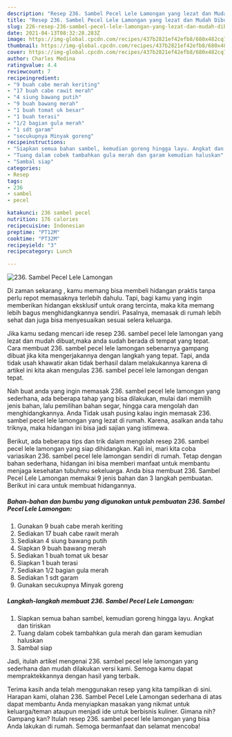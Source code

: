 ```yaml
---
description: "Resep 236. Sambel Pecel Lele Lamongan yang lezat dan Mudah Dibuat"
title: "Resep 236. Sambel Pecel Lele Lamongan yang lezat dan Mudah Dibuat"
slug: 226-resep-236-sambel-pecel-lele-lamongan-yang-lezat-dan-mudah-dibuat
date: 2021-04-13T08:32:28.283Z
image: https://img-global.cpcdn.com/recipes/437b2821ef42efb8/680x482cq70/236-sambel-pecel-lele-lamongan-foto-resep-utama.jpg
thumbnail: https://img-global.cpcdn.com/recipes/437b2821ef42efb8/680x482cq70/236-sambel-pecel-lele-lamongan-foto-resep-utama.jpg
cover: https://img-global.cpcdn.com/recipes/437b2821ef42efb8/680x482cq70/236-sambel-pecel-lele-lamongan-foto-resep-utama.jpg
author: Charles Medina
ratingvalue: 4.4
reviewcount: 7
recipeingredient:
- "9 buah cabe merah keriting"
- "17 buah cabe rawit merah"
- "4 siung bawang putih"
- "9 buah bawang merah"
- "1 buah tomat uk besar"
- "1 buah terasi"
- "1/2 bagian gula merah"
- "1 sdt garam"
- "secukupnya Minyak goreng"
recipeinstructions:
- "Siapkan semua bahan sambel, kemudian goreng hingga layu. Angkat dan tiriskan"
- "Tuang dalam cobek tambahkan gula merah dan garam kemudian haluskan"
- "Sambal siap"
categories:
- Resep
tags:
- 236
- sambel
- pecel

katakunci: 236 sambel pecel 
nutrition: 176 calories
recipecuisine: Indonesian
preptime: "PT12M"
cooktime: "PT32M"
recipeyield: "3"
recipecategory: Lunch

---
```



![236. Sambel Pecel Lele Lamongan](https://img-global.cpcdn.com/recipes/437b2821ef42efb8/680x482cq70/236-sambel-pecel-lele-lamongan-foto-resep-utama.jpg)

Di zaman  sekarang , kamu memang bisa membeli hidangan praktis tanpa perlu repot memasaknya terlebih dahulu. Tapi, bagi kamu yang ingin memberikan hidangan eksklusif untuk orang tercinta, maka kita memang lebih bagus menghidangkannya sendiri. Pasalnya, memasak di rumah lebih sehat dan juga bisa menyesuaikan sesuai selera keluarga.

Jika kamu sedang mencari ide resep 236. sambel pecel lele lamongan yang lezat dan mudah dibuat,maka anda sudah berada di tempat yang tepat. Cara membuat 236. sambel pecel lele lamongan  sebenarnya gampang dibuat jika kita mengerjakannya dengan langkah yang tepat. Tapi, anda tidak usah khawatir akan tidak berhasil dalam melakukannya 
karena di artikel ini kita akan mengulas 236. sambel pecel lele lamongan dengan tepat.  



Nah buat anda yang ingin memasak 236. sambel pecel lele lamongan yang sederhana, ada beberapa tahap yang bisa dilakukan, mulai dari memilih jenis bahan, lalu pemilihan bahan segar, hingga cara mengolah dan menghidangkannya. Anda Tidak usah pusing kalau ingin memasak 236. sambel pecel lele lamongan yang lezat di rumah. Karena, asalkan anda  tahu triknya, maka hidangan ini bisa jadi sajian yang istimewa.

Berikut, ada beberapa tips dan trik dalam mengolah resep 236. sambel pecel lele lamongan yang siap dihidangkan. Kali ini, mari kita coba variasikan 236. sambel pecel lele lamongan sendiri di rumah. Tetap dengan bahan sederhana, hidangan ini bisa memberi manfaat untuk membantu menjaga kesehatan tubuhmu sekeluarga. Anda bisa membuat 236. Sambel Pecel Lele Lamongan memakai 9 jenis bahan dan 3 langkah pembuatan. Berikut ini cara untuk membuat hidangannya.

<!--inarticleads1-->

##### Bahan-bahan dan bumbu yang digunakan untuk pembuatan 236. Sambel Pecel Lele Lamongan:

1. Gunakan 9 buah cabe merah keriting
1. Sediakan 17 buah cabe rawit merah
1. Sediakan 4 siung bawang putih
1. Siapkan 9 buah bawang merah
1. Sediakan 1 buah tomat uk besar
1. Siapkan 1 buah terasi
1. Sediakan 1/2 bagian gula merah
1. Sediakan 1 sdt garam
1. Gunakan secukupnya Minyak goreng




<!--inarticleads2-->

##### Langkah-langkah membuat 236. Sambel Pecel Lele Lamongan:

1. Siapkan semua bahan sambel, kemudian goreng hingga layu. Angkat dan tiriskan
1. Tuang dalam cobek tambahkan gula merah dan garam kemudian haluskan
1. Sambal siap




Jadi, itulah artikel mengenai  236. sambel pecel lele lamongan  yang sederhana dan mudah dilakukan versi kami. Semoga kamu dapat mempraktekkannya dengan hasil yang terbaik. 

Terima kasih anda telah menggunakan resep yang kita tampilkan di sini. Harapan kami, olahan  236. Sambel Pecel Lele Lamongan sederhana di atas dapat membantu Anda menyiapkan masakan yang nikmat untuk keluarga/teman ataupun menjadi ide untuk berbisnis kuliner. Gimana nih? Gampang kan? Itulah resep 236. sambel pecel lele lamongan yang bisa Anda lakukan di rumah. Semoga bermanfaat dan selamat mencoba!

